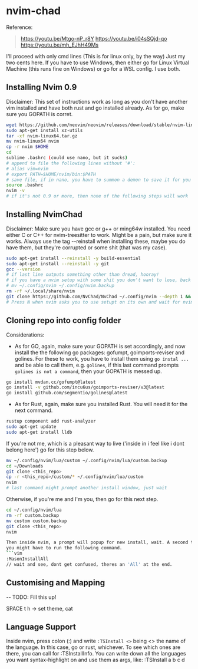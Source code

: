 # nvim-chad

Reference:
> https://youtu.be/Mtgo-nP_r8Y
> https://youtu.be/i04sSQjd-qo
> https://youtu.be/mh_EJhH49Ms

I'll proceed with only cmd lines (This is for linux only, by the way)
Just my two cents here. If you have to use Windows, then either go for Linux Virtual
Machine (this runs fine on Windows) or go for a WSL config. I use both.

## Installing Nvim 0.9

Disclaimer: This set of instructions work as long as you don't have another vim installed
and have both rust and go installed already. As for go, make sure you GOPATH is corret.

```bash
wget https://github.com/neovim/neovim/releases/download/stable/nvim-linux64.tar.gz
sudo apt-get install xz-utils
tar -xf nvim-linux64.tar.gz
mv nvim-linux64 nvim
cp -r nvim $HOME
cd
sublime .bashrc (could use nano, but it sucks)
# append to file the following lines without '#':
# alias vim=nvim
# export PATH=$HOME/nvim/bin:$PATH
# save file, if in nano, you have to summon a demon to save it for you
source .bashrc
nvim -v
# if it's not 0.9 or more, then none of the following steps will work
```

## Installing NvimChad

Disclaimer: Make sure you have gcc or g++ or ming64w installed. You need either C or C++
for nvim-treesitter to work. Might be a pain, but make sure it works. Always use the tag
--reinstall when installing these, maybe you do have them, but they're corrupted or some
shit (that was my case).

```bash
sudo apt-get install --reinstall -y build-essential
sudo apt-get install --reinstall -y git
gcc --version
# if last line outputs something other than dread, hooray!
# if you have a nvim setup with some shit you don't want to lose, back that up with
# mv ~/.config/nvim ~/.config/nvim.backup
rm -rf ~/.local/share/nvim
git clone https://github.com/NvChad/NvChad ~/.config/nvim --depth 1 && nvim
# Press N when nvim asks you to use setupt on its own and wait for nvim to set default
```

## Cloning repo into config folder

Considerations:

- As for GO, again, make sure your GOPATH is set accordingly, and now install the the
following go packages: gofumpt, goimports-reviser and golines. For these to work, you
have to install them using `go instal ...` and be able to call them, e.g. `golines`,
if this last command prompts `golines is not a command`, then your GOPATH is messed up.

```bash
go install mvdan.cc/gofumpt@latest
go install -v github.com/incu6us/goimports-reviser/v3@latest
go install github.com/segmentio/golines@latest
```

- As for Rust, again, make sure you installed Rust. You will need it for the next command.

```bash
rustup component add rust-analyzer
sudo apt-get update
sudo apt-get install lldb
```

If you're not me, which is a pleasant way to live ('inside in i feel like i dont belong here')
go for this step below.
```bash
mv ~/.config/nvim/lua/custom ~/.config/nvim/lua/custom.backup 
cd ~/Downloads
git clone <this_repo>
cp -r <this_repo>/custom/* ~/.config/nvim/lua/custom
nvim
# last command might prompt another install window, just wait
```
Otherwise, if you're me and I'm you, then go for this next step.
```bash
cd ~/.config/nvim/lua
rm -rf custom.backup
mv custom custom.backup
git clone <this_repo>
nvim
```

```bash
Then inside nvim, a prompt will popup for new install, wait. A second time,
you might have to run the following command.
```vim
:MasonInstallAll
// wait and see, dont get confused, theres an 'All' at the end.
```

## Customising and Mapping

-- TODO: Fill this up!

SPACE t h -> set theme, cat

## Language Support

Inside nvim, press colon (:) and write `:TSInstall <>` being <> the name of the language.
In this case, go or rust, whichever. To see which ones are there, you can call for :TSInstallInfo.
You can write down all the languages you want syntax-highlight on and use them as args, like:
:TSInstall a b c d

